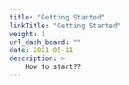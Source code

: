 ```yaml
---
title: "Getting Started"
linkTitle: "Getting Started"
weight: 1
url_dash_board: "" 
date: 2021-05-11
description: >
    How to start??
---
```

